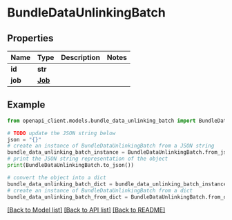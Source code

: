 # BundleDataUnlinkingBatch


## Properties

Name | Type | Description | Notes
------------ | ------------- | ------------- | -------------
**id** | **str** |  | 
**job** | [**Job**](Job.md) |  | 

## Example

```python
from openapi_client.models.bundle_data_unlinking_batch import BundleDataUnlinkingBatch

# TODO update the JSON string below
json = "{}"
# create an instance of BundleDataUnlinkingBatch from a JSON string
bundle_data_unlinking_batch_instance = BundleDataUnlinkingBatch.from_json(json)
# print the JSON string representation of the object
print(BundleDataUnlinkingBatch.to_json())

# convert the object into a dict
bundle_data_unlinking_batch_dict = bundle_data_unlinking_batch_instance.to_dict()
# create an instance of BundleDataUnlinkingBatch from a dict
bundle_data_unlinking_batch_from_dict = BundleDataUnlinkingBatch.from_dict(bundle_data_unlinking_batch_dict)
```
[[Back to Model list]](../README.md#documentation-for-models) [[Back to API list]](../README.md#documentation-for-api-endpoints) [[Back to README]](../README.md)


